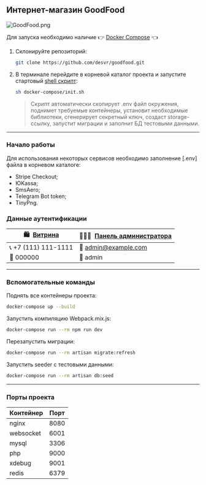 ## Интернет-магазин GoodFood

![GoodFood.png](GoodFood.png)

Для запуска необходимо наличие 👉 [Docker Compose](https://docs.docker.com/compose/install/) 👈

1. Склонируйте репозиторий:

   ```sh
   git clone https://github.com/desvr/goodfood.git
   ```

2. В терминале перейдите в корневой каталог проекта и запустите стартовый [shell скрипт](docker-compose/init.sh): 

   ```sh
   sh docker-compose/init.sh
   ```

    > Скрипт автоматически скопирует .env файл окружения, поднимет требуемые контейнеры, установит необходимые библиотеки, сгенерирует секретный ключ, создаст storage-ссылку, запустит миграции и заполнит БД тестовыми данными.

---

### Начало работы

Для использования некоторых сервисов необходимо заполнение [.env] файла в корневом каталоге:
* Stripe Checkout;
* ЮKassa;
* SmsAero;
* Telegram Bot token;
* TinyPng.

### Данные аутентификации

| 🛍&nbsp; [Витрина](http://127.0.0.1:8080/) | 🧑🏻‍💻&nbsp; [Панель администратора](http://127.0.0.1:8080/admin/index) |
|--------------------------------------------|----------|
| 📞 +7 (111) 111-1111                       | 📩 admin@example.com      |
| 🔑 000000                                  | 🔑 admin     |

---

### Вспомогательные команды

Поднять все контейнеры проекта:

```sh
docker-compose up --build
```

Запустить компиляцию Webpack.mix.js:

```sh
docker-compose run --rm npm run dev
```

Перезапустить миграции:

```sh
docker-compose run --rm artisan migrate:refresh
```

Запустить seeder с тестовыми данными:

```sh
docker-compose run --rm artisan db:seed
```

---

### Порты проекта

| **Контейнер** | **Порт** |
|---------------|----------|
| nginx         | 8080     |
| websocket     | 6001     |
| mysql         | 3306     |
| php           | 9000     |
| xdebug        | 9001     |
| redis         | 6379     |
